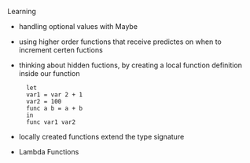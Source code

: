Learning

- handling optional values with Maybe
- using higher order functions that receive predictes on when to increment certen fuctions
- thinking about hidden fuctions, by creating a local function definition inside our function

        let 
        var1 = var 2 + 1
        var2 = 100
        func a b = a + b
        in
        func var1 var2

- locally created functions extend the type signature
- Lambda Functions

